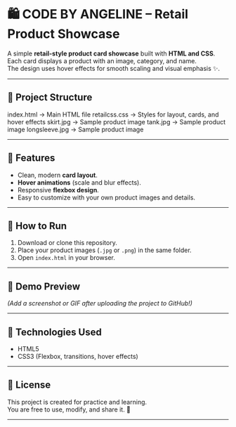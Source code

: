 # 🛍️ CODE BY ANGELINE – Retail Product Showcase

A simple **retail-style product card showcase** built with **HTML and CSS**.  
Each card displays a product with an image, category, and name.  
The design uses hover effects for smooth scaling and visual emphasis ✨.

---

## 📂 Project Structure
index.html → Main HTML file
retailcss.css → Styles for layout, cards, and hover effects
skirt.jpg → Sample product image
tank.jpg → Sample product image
longsleeve.jpg → Sample product image

---

## 🎨 Features
- Clean, modern **card layout**.
- **Hover animations** (scale and blur effects).
- Responsive **flexbox design**.
- Easy to customize with your own product images and details.

---

## 🚀 How to Run
1. Download or clone this repository.
2. Place your product images (`.jpg` or `.png`) in the same folder.
3. Open `index.html` in your browser.

---

## 📸 Demo Preview
*(Add a screenshot or GIF after uploading the project to GitHub!)*

---

## 🔧 Technologies Used
- HTML5
- CSS3 (Flexbox, transitions, hover effects)

---

## 📜 License
This project is created for practice and learning.  
You are free to use, modify, and share it. 🌸

---
